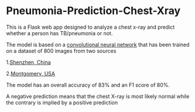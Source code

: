 # Pneumonia-Prediction-Chest-Xray
This is a Flask web app designed to analyze a chest x-ray and predict whether a person has TB/pneumonia or not.

The model is based on a [convolutional neural network](https://en.wikipedia.org/wiki/Convolutional_neural_network) that has been trained on a dataset of 800 images from two sources

  1.[Shenzhen, China](https://lhncbc.nlm.nih.gov/publication/pub9931)

  2.[Montgomery, USA](https://lhncbc.nlm.nih.gov/publication/pub9931)

The model has an overall accuracy of 83% and an F1 score of 80%.

A negative prediction means that the chest X-ray is most likely normal while the contrary is implied by a positive prediction
